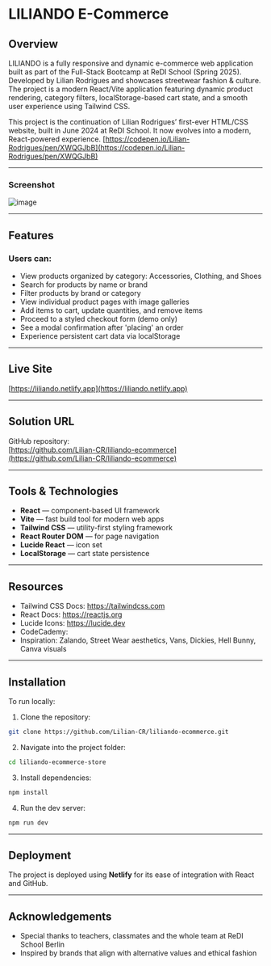 # LILIANDO E-Commerce

## Overview
LILIANDO is a fully responsive and dynamic e-commerce web application built as part of the Full-Stack Bootcamp at ReDI School (Spring 2025). Developed by Lilian Rodrigues and showcases streetwear fashion & culture. The project is a modern React/Vite application featuring dynamic product rendering, category filters, localStorage-based cart state, and a smooth user experience using Tailwind CSS.

This project is the continuation of Lilian Rodrigues’ first-ever HTML/CSS website, built in June 2024 at ReDI School. It now evolves into a modern, React-powered experience.
[https://codepen.io/Lilian-Rodrigues/pen/XWQGJbB](https://codepen.io/Lilian-Rodrigues/pen/XWQGJbB)

---
### Screenshot
![image](https://github.com/user-attachments/assets/7b3d4307-9531-404f-9557-dbb7c7eedc3c)

---

## Features

### Users can:
- View products organized by category: Accessories, Clothing, and Shoes
- Search for products by name or brand
- Filter products by brand or category
- View individual product pages with image galleries
- Add items to cart, update quantities, and remove items
- Proceed to a styled checkout form (demo only)
- See a modal confirmation after 'placing' an order
- Experience persistent cart data via localStorage

---

## Live Site  
[https://liliando.netlify.app](https://liliando.netlify.app) 

---

## Solution URL
GitHub repository:  
[https://github.com/Lilian-CR/liliando-ecommerce](https://github.com/Lilian-CR/liliando-ecommerce) 

---

## Tools & Technologies
- **React** — component-based UI framework
- **Vite** — fast build tool for modern web apps
- **Tailwind CSS** — utility-first styling framework
- **React Router DOM** — for page navigation
- **Lucide React** — icon set
- **LocalStorage** — cart state persistence

---

## Resources
- Tailwind CSS Docs: https://tailwindcss.com
- React Docs: https://reactjs.org
- Lucide Icons: https://lucide.dev
- CodeCademy:
- Inspiration: Zalando, Street Wear aesthetics, Vans, Dickies, Hell Bunny, Canva visuals

---

## Installation

To run locally:
1. Clone the repository:
```bash
git clone https://github.com/Lilian-CR/liliando-ecommerce.git
```
2. Navigate into the project folder:
```bash
cd liliando-ecommerce-store
```
3. Install dependencies:
```bash
npm install
```
4. Run the dev server:
```bash
npm run dev
```

---

## Deployment
The project is deployed using **Netlify** for its ease of integration with React and GitHub. 

---

## Acknowledgements
- Special thanks to teachers, classmates and the whole team at ReDI School Berlin
- Inspired by brands that align with alternative values and ethical fashion
